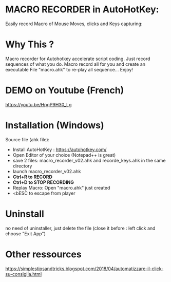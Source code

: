 
<h1>MACRO RECORDER in AutoHotKey: </h1>
Easily record Macro of Mouse Moves, clicks and Keys capturing:
</br>

# Why This ?
Macro recorder for Autohotkey accelerate script coding. Just record sequences of what you do. Macro record all for you and create an executable File "macro.ahk" to re-play all sequence... Enjoy!

# DEMO on Youtube (French)
https://youtu.be/HpqP9H30_Lg

# Installation (Windows)

Source file (ahk file):
- Install AutoHotKey : https://autohotkey.com/
- Open Editor of your choice (Notepad++ is great)
- save 2 files: macro_recorder_v02.ahk and recorde_keys.ahk in the same directory
- launch macro_recorder_v02.ahk
- <b>Ctrl+R to RECORD</b> 
- <b>Ctrl+D to STOP RECORDING</b> 
- Replay Macro: Open "macro.ahk" just created
- <bESC to escape from player</b> 

# Uninstall
no need of uninstaller, just delete the file (close it before : left click and choose "Exit App") 

# Other ressources
https://simplestipsandtricks.blogspot.com/2018/04/automatizzare-il-click-su-consiglia.html

